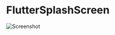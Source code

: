 # FlutterSplashScreen

![Screenshot](https://github.com/Chamith-Dilshan/FlutterSplashScreen/assets/88050229/fde1bbf3-4bc5-4f01-907b-4dc1960e8511)
